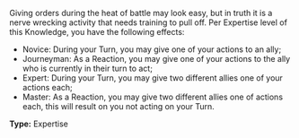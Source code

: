 Giving orders during the heat of battle may look easy, but in truth it is a nerve wrecking activity that needs training to pull off. Per Expertise level of this Knowledge, you have the following effects:

- Novice: During your Turn, you may give one of your actions to an ally;
- Journeyman: As a Reaction, you may give one of your actions to the ally who is currently in their turn to act;
- Expert: During your Turn, you may give two different allies one of your actions each;
- Master: As a Reaction, you may give two different allies one of actions each, this will result on you not acting on your Turn.

__Type:__ Expertise